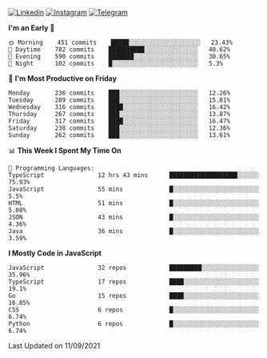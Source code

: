 [![Linkedin](https://img.shields.io/badge/-Archie-blue?style=flat-square&labelColor=gray&logo=Linkedin&logoColor=white&link=https://www.linkedin.com/in/archisdi)](https://www.linkedin.com/in/archisdi)
[![Instagram](https://img.shields.io/badge/-@archisdi-orange?style=flat-square&labelColor=gray&logo=Instagram&logoColor=white&link=https://www.instagram.com/archisdi)](https://www.instagram.com/archisdi)
[![Telegram](https://img.shields.io/badge/-aai-informational?style=flat-square&labelColor=gray&logo=telegram&logoColor=white&link=https://t.me/archisdi)](https://t.me/archisdi)

<!--START_SECTION:waka-->
**I'm an Early 🐤** 

```text
🌞 Morning    451 commits    █████░░░░░░░░░░░░░░░░░░░░   23.43% 
🌆 Daytime    782 commits    ██████████░░░░░░░░░░░░░░░   40.62% 
🌃 Evening    590 commits    ███████░░░░░░░░░░░░░░░░░░   30.65% 
🌙 Night      102 commits    █░░░░░░░░░░░░░░░░░░░░░░░░   5.3%

```
📅 **I'm Most Productive on Friday** 

```text
Monday       236 commits    ███░░░░░░░░░░░░░░░░░░░░░░   12.26% 
Tuesday      289 commits    ███░░░░░░░░░░░░░░░░░░░░░░   15.01% 
Wednesday    316 commits    ████░░░░░░░░░░░░░░░░░░░░░   16.42% 
Thursday     267 commits    ███░░░░░░░░░░░░░░░░░░░░░░   13.87% 
Friday       317 commits    ████░░░░░░░░░░░░░░░░░░░░░   16.47% 
Saturday     238 commits    ███░░░░░░░░░░░░░░░░░░░░░░   12.36% 
Sunday       262 commits    ███░░░░░░░░░░░░░░░░░░░░░░   13.61%

```


📊 **This Week I Spent My Time On** 

```text
💬 Programming Languages: 
TypeScript               12 hrs 43 mins      ███████████████████░░░░░░   75.93% 
JavaScript               55 mins             █░░░░░░░░░░░░░░░░░░░░░░░░   5.5% 
HTML                     51 mins             █░░░░░░░░░░░░░░░░░░░░░░░░   5.08% 
JSON                     43 mins             █░░░░░░░░░░░░░░░░░░░░░░░░   4.36% 
Java                     36 mins             █░░░░░░░░░░░░░░░░░░░░░░░░   3.59%

```

**I Mostly Code in JavaScript** 

```text
JavaScript               32 repos            █████████░░░░░░░░░░░░░░░░   35.96% 
TypeScript               17 repos            ████░░░░░░░░░░░░░░░░░░░░░   19.1% 
Go                       15 repos            ████░░░░░░░░░░░░░░░░░░░░░   16.85% 
CSS                      6 repos             █░░░░░░░░░░░░░░░░░░░░░░░░   6.74% 
Python                   6 repos             █░░░░░░░░░░░░░░░░░░░░░░░░   6.74%

```



 Last Updated on 11/09/2021
<!--END_SECTION:waka-->